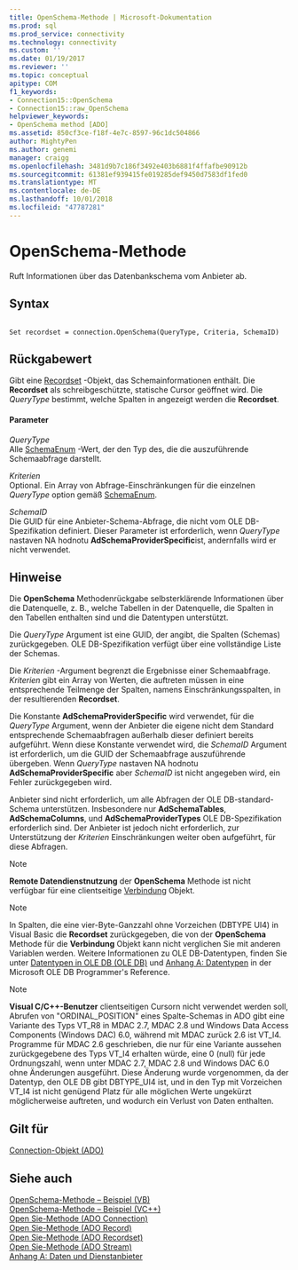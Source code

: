 ```yaml
---
title: OpenSchema-Methode | Microsoft-Dokumentation
ms.prod: sql
ms.prod_service: connectivity
ms.technology: connectivity
ms.custom: ''
ms.date: 01/19/2017
ms.reviewer: ''
ms.topic: conceptual
apitype: COM
f1_keywords:
- Connection15::OpenSchema
- Connection15::raw_OpenSchema
helpviewer_keywords:
- OpenSchema method [ADO]
ms.assetid: 850cf3ce-f18f-4e7c-8597-96c1dc504866
author: MightyPen
ms.author: genemi
manager: craigg
ms.openlocfilehash: 3481d9b7c186f3492e403b6881f4ffafbe90912b
ms.sourcegitcommit: 61381ef939415fe019285def9450d7583df1fed0
ms.translationtype: MT
ms.contentlocale: de-DE
ms.lasthandoff: 10/01/2018
ms.locfileid: "47787281"
---
```

# <a name="openschema-method"></a>OpenSchema-Methode
Ruft Informationen über das Datenbankschema vom Anbieter ab.  
  
## <a name="syntax"></a>Syntax  
  
```  
  
Set recordset = connection.OpenSchema(QueryType, Criteria, SchemaID)  
```  
  
## <a name="return-value"></a>Rückgabewert  
 Gibt eine [Recordset](../../../ado/reference/ado-api/recordset-object-ado.md) -Objekt, das Schemainformationen enthält. Die **Recordset** als schreibgeschützte, statische Cursor geöffnet wird. Die *QueryType* bestimmt, welche Spalten in angezeigt werden die **Recordset**.  
  
#### <a name="parameters"></a>Parameter  
 *QueryType*  
 Alle [SchemaEnum](../../../ado/reference/ado-api/schemaenum.md) -Wert, der den Typ des, die die auszuführende Schemaabfrage darstellt.  
  
 *Kriterien*  
 Optional. Ein Array von Abfrage-Einschränkungen für die einzelnen *QueryType* option gemäß [SchemaEnum](../../../ado/reference/ado-api/schemaenum.md).  
  
 *SchemaID*  
 Die GUID für eine Anbieter-Schema-Abfrage, die nicht vom OLE DB-Spezifikation definiert. Dieser Parameter ist erforderlich, wenn *QueryType* nastaven NA hodnotu **AdSchemaProviderSpecific**ist, andernfalls wird er nicht verwendet.  
  
## <a name="remarks"></a>Hinweise  
 Die **OpenSchema** Methodenrückgabe selbsterklärende Informationen über die Datenquelle, z. B., welche Tabellen in der Datenquelle, die Spalten in den Tabellen enthalten sind und die Datentypen unterstützt.  
  
 Die *QueryType* Argument ist eine GUID, der angibt, die Spalten (Schemas) zurückgegeben. OLE DB-Spezifikation verfügt über eine vollständige Liste der Schemas.  
  
 Die *Kriterien* -Argument begrenzt die Ergebnisse einer Schemaabfrage. *Kriterien* gibt ein Array von Werten, die auftreten müssen in eine entsprechende Teilmenge der Spalten, namens Einschränkungsspalten, in der resultierenden **Recordset**.  
  
 Die Konstante **AdSchemaProviderSpecific** wird verwendet, für die *QueryType* Argument, wenn der Anbieter die eigene nicht dem Standard entsprechende Schemaabfragen außerhalb dieser definiert bereits aufgeführt. Wenn diese Konstante verwendet wird, die *SchemaID* Argument ist erforderlich, um die GUID der Schemaabfrage auszuführende übergeben. Wenn *QueryType* nastaven NA hodnotu **AdSchemaProviderSpecific** aber *SchemaID* ist nicht angegeben wird, ein Fehler zurückgegeben wird.  
  
 Anbieter sind nicht erforderlich, um alle Abfragen der OLE DB-standard-Schema unterstützen. Insbesondere nur **AdSchemaTables**, **AdSchemaColumns**, und **AdSchemaProviderTypes** OLE DB-Spezifikation erforderlich sind. Der Anbieter ist jedoch nicht erforderlich, zur Unterstützung der *Kriterien* Einschränkungen weiter oben aufgeführt, für diese Abfragen.  
  
> [!NOTE]
>  **Remote Datendienstnutzung** der **OpenSchema** Methode ist nicht verfügbar für eine clientseitige [Verbindung](../../../ado/reference/ado-api/connection-object-ado.md) Objekt.  
  
> [!NOTE]
>  In Spalten, die eine vier-Byte-Ganzzahl ohne Vorzeichen (DBTYPE UI4) in Visual Basic die **Recordset** zurückgegeben, die von der **OpenSchema** Methode für die **Verbindung** Objekt kann nicht verglichen Sie mit anderen Variablen werden. Weitere Informationen zu OLE DB-Datentypen, finden Sie unter [Datentypen in OLE DB (OLE DB)](http://msdn.microsoft.com/6039292f-74e0-49b2-b133-17bc117ebf6a) und [Anhang A: Datentypen](http://msdn.microsoft.com/e3a0533a-2196-4eb0-a31e-92fe9556ada6) in der Microsoft OLE DB Programmer's Reference.  
  
> [!NOTE]
>  **Visual C/C++-Benutzer** clientseitigen Cursorn nicht verwendet werden soll, Abrufen von "ORDINAL_POSITION" eines Spalte-Schemas in ADO gibt eine Variante des Typs VT_R8 in MDAC 2.7, MDAC 2.8 und Windows Data Access Components (Windows DAC) 6.0, während mit MDAC zurück 2.6 ist VT_I4. Programme für MDAC 2.6 geschrieben, die nur für eine Variante aussehen zurückgegebene des Typs VT_I4 erhalten würde, eine 0 (null) für jede Ordnungszahl, wenn unter MDAC 2.7, MDAC 2.8 und Windows DAC 6.0 ohne Änderungen ausgeführt. Diese Änderung wurde vorgenommen, da der Datentyp, den OLE DB gibt DBTYPE_UI4 ist, und in den Typ mit Vorzeichen VT_I4 ist nicht genügend Platz für alle möglichen Werte ungekürzt möglicherweise auftreten, und wodurch ein Verlust von Daten enthalten.  
  
## <a name="applies-to"></a>Gilt für  
 [Connection-Objekt (ADO)](../../../ado/reference/ado-api/connection-object-ado.md)  
  
## <a name="see-also"></a>Siehe auch  
 [OpenSchema-Methode – Beispiel (VB)](../../../ado/reference/ado-api/openschema-method-example-vb.md)   
 [OpenSchema-Methode – Beispiel (VC++)](../../../ado/reference/ado-api/openschema-method-example-vc.md)   
 [Open Sie-Methode (ADO Connection)](../../../ado/reference/ado-api/open-method-ado-connection.md)   
 [Open Sie-Methode (ADO Record)](../../../ado/reference/ado-api/open-method-ado-record.md)   
 [Open Sie-Methode (ADO Recordset)](../../../ado/reference/ado-api/open-method-ado-recordset.md)   
 [Open Sie-Methode (ADO Stream)](../../../ado/reference/ado-api/open-method-ado-stream.md)   
 [Anhang A: Daten und Dienstanbieter](../../../ado/guide/appendixes/appendix-a-providers.md)
